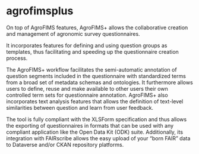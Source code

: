 # agrofimsplus
On top of AgroFIMS features, AgroFIMS+ allows the collaborative creation and management of agronomic survey questionnaires.

It incorporates features for defining and using question groups as templates, thus facilitating and speeding up the questionnaire creation process.

The AgroFIMS+ workflow facilitates the semi-automatic annotation of question segments included in the questionnaire with standardized terms from a broad set of metadata schemas and ontologies. It furthermore allows users to define, reuse and make available to other users their own controlled term sets for questionnaire annotation.
AgroFIMS+ also incorporates text analysis features that allows the definition of text-level similarities between question and learn from user feedback.

The tool is fully compliant with the XLSForm specification and thus allows the exporting of questionnaires in formats that can be used with any compliant application like the Open Data Kit (ODK) suite. Additionally, its integration with FAIRscribe allows the easy upload of your “born FAIR” data to Dataverse and/or CKAN repository platforms.
